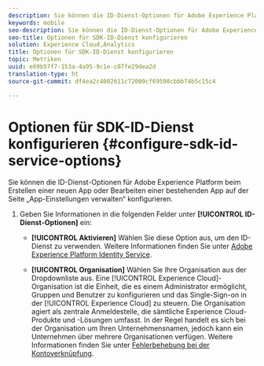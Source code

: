 ```yaml
---
description: Sie können die ID-Dienst-Optionen für Adobe Experience Platform beim Erstellen einer neuen App oder Bearbeiten einer bestehenden App auf der Seite „App-Einstellungen verwalten“ konfigurieren.
keywords: mobile
seo-description: Sie können die ID-Dienst-Optionen für Adobe Experience Platform beim Erstellen einer neuen App oder Bearbeiten einer bestehenden App auf der Seite „App-Einstellungen verwalten“ konfigurieren.
seo-title: Optionen für SDK-ID-Dienst konfigurieren
solution: Experience Cloud,Analytics
title: Optionen für SDK-ID-Dienst konfigurieren
topic: Metriken
uuid: e69b57f7-153a-4a95-9c1e-c07fe29dea2d
translation-type: ht
source-git-commit: df4ea2c4002611c72009cf69598cbbb74b5c15c4

---
```



# Optionen für SDK-ID-Dienst konfigurieren {#configure-sdk-id-service-options}

Sie können die ID-Dienst-Optionen für Adobe Experience Platform beim Erstellen einer neuen App oder Bearbeiten einer bestehenden App auf der Seite „App-Einstellungen verwalten“ konfigurieren.

1. Geben Sie Informationen in die folgenden Felder unter **[!UICONTROL ID-Dienst-Optionen]** ein:

   * **[!UICONTROL Aktivieren]**
Wählen Sie diese Option aus, um den ID-Dienst zu verwenden. Weitere Informationen finden Sie unter [Adobe Experience Platform Identity Service](https://marketing.adobe.com/resources/help/de_DE/mcvid/).<!-- REKHA - don't know where this content has been migrated to. -->

   * **[!UICONTROL Organisation]**
Wählen Sie Ihre Organisation aus der Dropdownliste aus. 
Eine [!UICONTROL Experience Cloud]-Organisation ist die Einheit, die es einem Administrator ermöglicht, Gruppen und Benutzer zu konfigurieren und das Single-Sign-on in der [!UICONTROL Experience Cloud] zu steuern. Die Organisation agiert als zentrale Anmeldestelle, die sämtliche Experience Cloud-Produkte und -Lösungen umfasst. In der Regel handelt es sich bei der Organisation um Ihren Unternehmensnamen, jedoch kann ein Unternehmen über mehrere Organisationen verfügen. Weitere Informationen finden Sie unter [Fehlerbehebung bei der Kontoverknüpfung](https://docs.adobe.com/content/help/de-DE/core-services/interface/manage-users-and-products/organizations.html).